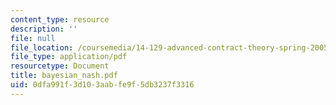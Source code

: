 ```yaml
---
content_type: resource
description: ''
file: null
file_location: /coursemedia/14-129-advanced-contract-theory-spring-2005/0dfa991f3d103aabfe9f5db3237f3316_bayesian_nash.pdf
file_type: application/pdf
resourcetype: Document
title: bayesian_nash.pdf
uid: 0dfa991f-3d10-3aab-fe9f-5db3237f3316
---
```

